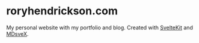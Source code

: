 # roryhendrickson.com

My personal website with my portfolio and blog. Created with [SvelteKit](https://github.com/sveltejs/kit) and [MDsveX](https://github.com/pngwn/mdsvex).
